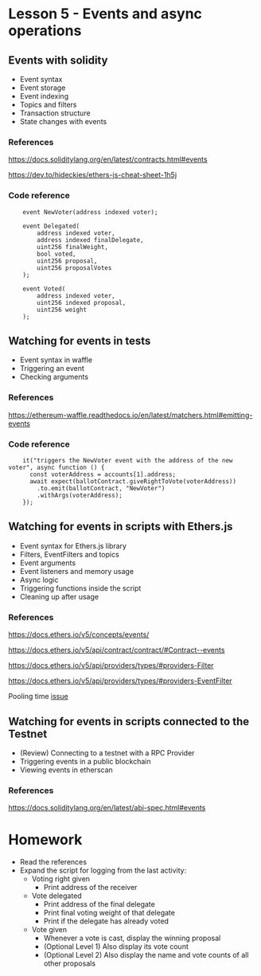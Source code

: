 # Lesson 5 - Events and async operations
## Events with solidity
* Event syntax
* Event storage
* Event indexing
* Topics and filters
* Transaction structure
* State changes with events
### References
https://docs.soliditylang.org/en/latest/contracts.html#events

https://dev.to/hideckies/ethers-js-cheat-sheet-1h5j
### Code reference
<pre><code>    event NewVoter(address indexed voter);

    event Delegated(
        address indexed voter,
        address indexed finalDelegate,
        uint256 finalWeight,
        bool voted,
        uint256 proposal,
        uint256 proposalVotes
    );

    event Voted(
        address indexed voter,
        uint256 indexed proposal,
        uint256 weight
    );
</code></pre>
## Watching for events in tests
* Event syntax in waffle
* Triggering an event
* Checking arguments
### References
https://ethereum-waffle.readthedocs.io/en/latest/matchers.html#emitting-events
### Code reference

<pre><code>    it("triggers the NewVoter event with the address of the new voter", async function () {
      const voterAddress = accounts[1].address;
      await expect(ballotContract.giveRightToVote(voterAddress))
        .to.emit(ballotContract, "NewVoter")
        .withArgs(voterAddress);
    });
</code></pre>

## Watching for events in scripts with Ethers.js
* Event syntax for Ethers.js library
* Filters, EventFilters and topics
* Event arguments
* Event listeners and memory usage
* Async logic
* Triggering functions inside the script
* Cleaning up after usage

### References
https://docs.ethers.io/v5/concepts/events/

https://docs.ethers.io/v5/api/contract/contract/#Contract--events

https://docs.ethers.io/v5/api/providers/types/#providers-Filter

https://docs.ethers.io/v5/api/providers/types/#providers-EventFilter

Pooling time [issue](https://github.com/NomicFoundation/hardhat/issues/1692#issuecomment-905674692)
## Watching for events in scripts connected to the Testnet
* (Review) Connecting to a testnet with a RPC Provider
* Triggering events in a public blockchain
* Viewing events in etherscan
### References
https://docs.soliditylang.org/en/latest/abi-spec.html#events
# Homework
* Read the references
* Expand the script for logging from the last activity:
  * Voting right given
    * Print address of the receiver
  * Vote delegated
    * Print address of the final delegate
    * Print final voting weight of that delegate
    * Print if the delegate has already voted
  * Vote given
    * Whenever a vote is cast, display the winning proposal
    * (Optional Level 1) Also display its vote count
    * (Optional Level 2) Also display the name and vote counts of all other proposals
